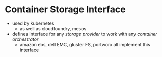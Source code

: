 # Container Storage Interface
- used by kubernetes
    - as well as cloudfoundry, mesos
- defines interface for any *storage provider* to work with any *container orchestrator*
    - amazon ebs, dell EMC, gluster FS, portworx all implement this interface